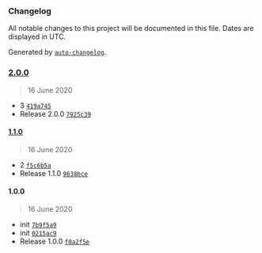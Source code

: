 ### Changelog

All notable changes to this project will be documented in this file. Dates are displayed in UTC.

Generated by [`auto-changelog`](https://github.com/CookPete/auto-changelog).

### [2.0.0](https://github.com/RyanIPO/release-it-demo/compare/1.1.0...2.0.0)

> 16 June 2020

- 3 [`419a745`](https://github.com/RyanIPO/release-it-demo/commit/419a745a4d2574796776ece036ceceee4cb97d3a)
- Release 2.0.0 [`7925c39`](https://github.com/RyanIPO/release-it-demo/commit/7925c39b3f44180f2d521de1c5a4952b502eaf51)

#### [1.1.0](https://github.com/RyanIPO/release-it-demo/compare/1.0.0...1.1.0)

> 16 June 2020

- 2 [`f5c6b5a`](https://github.com/RyanIPO/release-it-demo/commit/f5c6b5a8b6692eb4482e1eabd566f5fef53dbc82)
- Release 1.1.0 [`9638bce`](https://github.com/RyanIPO/release-it-demo/commit/9638bceb78b8219e7d6fb64924cfd868da6185bc)

#### 1.0.0

> 16 June 2020

- init [`7b9f5a9`](https://github.com/RyanIPO/release-it-demo/commit/7b9f5a9806f274635e1b369f4c11215d9deee227)
- init [`0215ac9`](https://github.com/RyanIPO/release-it-demo/commit/0215ac94ed6de18a067baad8c0c859276231f84b)
- Release 1.0.0 [`f0a2f5e`](https://github.com/RyanIPO/release-it-demo/commit/f0a2f5e1785cb781cf96ff6be88d3b700ee3ed00)
